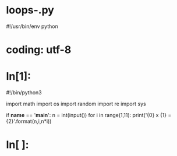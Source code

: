 # loops-.py
#!/usr/bin/env python
# coding: utf-8

# In[1]:


#!/bin/python3

import math
import os
import random
import re
import sys



if __name__ == '__main__':
    n = int(input())
    for i in range(1,11):
        print('{0} x {1} = {2}'.format(n,i,n*i))


# In[ ]:

